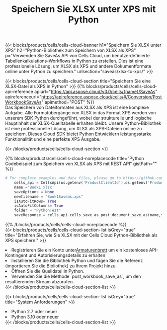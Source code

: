 ﻿---
title:  Speichern Sie XLSX unter XPS mit Python
description:  Verwendung des Cloud SDK Aspose.Cells für Python zum Speichern der Datei im XLSX-Format als Datei im Format XPS.
kwords: Excel, Save XLSX as XPS, REST, Python
howto: How to save XLSX as XPS using Aspose.Cells Cloud Python library.
---
{{< blocks/products/cells/cells-cloud-banner h1="Speichern Sie XLSX unter XPS" h2="Python-Bibliothek zum Speichern von XLSX als XPS" p="Verwenden Sie SaveAs API von Cells Cloud, um benutzerdefinierte Tabellenkalkulations-Workflows in Python zu erstellen. Dies ist eine professionelle Lösung, um XLSX als XPS und andere Dokumentformate online unter Python zu speichern." urlsection="saveas/xlsx-to-xps/" >}}

{{< blocks/products/cells/cells-cloud-section title="Speichern Sie eine XLSX-Datei als XPS in Python" >}}
{{% blocks/products/cells/cells-cloud-api-reference apiurl="https://api.aspose.cloud/v3.0/cells/{name}/SaveAs" apireferenceurl="https://apireference.aspose.cloud/cells/#/Conversion/PostWorkbookSaveAs" apimethod="POST" %}}
<br/>
Das Speichern von Dateiformaten aus XLSX als XPS ist eine komplexe Aufgabe. Alle Formatübergänge von XLSX in das Format XPS werden von unserem SDK Python durchgeführt, wobei der strukturelle und logische Hauptinhalt der XLSX-Quelltabelle erhalten bleibt. Unsere Python-Bibliothek ist eine professionelle Lösung, um XLSX als XPS-Dateien online zu speichern. Dieses Cloud SDK bietet Python Entwicklern leistungsstarke Funktionalität und eine perfekte XPS Ausgabe.

{{< /blocks/products/cells/cells-cloud-section >}}

{{% blocks/products/cells/cells-cloud-noreplacecode title="Python Codebeispiel zum Speichern von XLSX als XPS mit REST API" gistPath="" %}}
  
```python
# For complete examples and data files, please go to https://github.com/aspose-cells-cloud/aspose-cells-cloud-python/
    cells_api = CellsApi(os.getenv('ProductClientId'),os.getenv('ProductClientSecret'))
    name ='Book1.xlsx'    
    saveOptions = None
    newfilename = "Book1Saveas.xps"
    isAutoFitRows= True
    isAutoFitColumns= True
    folder = "PythonTest"
    saveResponse = cells_api.cells_save_as_post_document_save_as(name,save_options=saveOptions, newfilename=(folder +'/' + newfilename),folder=folder)
```
  
{{% /blocks/products/cells/cells-cloud-noreplacecode %}}
<br/>
{{< blocks/products/cells/cells-cloud-section-list isGrey="true" title="Erfahren Sie, wie Sie XLSX mit der Cells Cloud Python-Bibliothek als XPS speichern." >}}
<li> Registrieren Sie ein Konto unter<a href="https://dashboard.aspose.cloud/">Armaturenbrett</a> um ein kostenloses API-Kontingent und Autorisierungsdetails zu erhalten</li>
<li>Installieren Sie die Bibliothek Python und fügen Sie die Referenz (importieren Sie die Bibliothek) zu Ihrem Projekt hinzu.</li>
<li>Öffnen Sie die Quelldatei in Python.</li>
<li>Verwenden Sie die Methode `post_workbook_save_as`, um den resultierenden Stream abzurufen.</li>
{{< /blocks/products/cells/cells-cloud-section-list >}}

{{< blocks/products/cells/cells-cloud-section-list isGrey="true" title="System Anforderungen" >}}
<li>Python 2.7 oder neuer</li>
<li>Python 3.10 oder neuer</li>
{{< /blocks/products/cells/cells-cloud-section-list >}}
